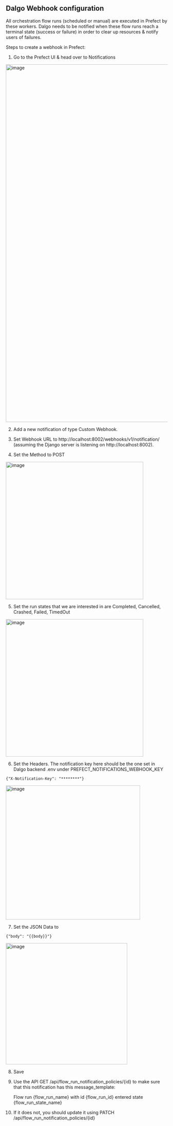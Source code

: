 ## Dalgo Webhook configuration

All orchestration flow runs (scheduled or manual) are executed in Prefect by these workers. Dalgo needs to be notified when these flow runs reach a terminal state (success or failure) in order to clear up resources & notify users of failures.

Steps to create a webhook in Prefect:

1. Go to the Prefect UI & head over to Notifications

<img width="1114" alt="image" src="https://github.com/DalgoT4D/dalgot4d.github.io/assets/2160416/84a288c4-cbf3-4c28-ba66-010cc09b1caf">

2. Add a new notification of type Custom Webhook.

3. Set Webhook URL to http://localhost:8002/webhooks/v1/notification/ (assuming the Django server is listening on http://localhost:8002).

4. Set the Method to POST

<img width="428" alt="image" src="https://github.com/DalgoT4D/dalgot4d.github.io/assets/2160416/37efc461-2767-4b08-bd71-a7651a3c6037">

5. Set the run states that we are interested in are Completed, Cancelled, Crashed, Failed, TimedOut

<img width="428" alt="image" src="https://github.com/DalgoT4D/dalgot4d.github.io/assets/2160416/318653b6-f0b1-4eec-baae-09ee729dc3d0">

6. Set the Headers. The notification key here should be the one set in Dalgo backend .env under PREFECT_NOTIFICATIONS_WEBHOOK_KEY

  `{"X-Notification-Key": "********"}`

<img width="418" alt="image" src="https://github.com/DalgoT4D/dalgot4d.github.io/assets/2160416/0a05bda6-e134-4b59-b68f-d43452e607b9">

7. Set the JSON Data to

  `{"body": "{{body}}"}`

<img width="378" alt="image" src="https://github.com/DalgoT4D/dalgot4d.github.io/assets/2160416/957571d3-f899-4bf4-a8bf-93b3c7d00953">

8. Save

9. Use the API GET /api/flow_run_notification_policies/{id} to make sure that this notification has this message_template:

    Flow run {flow_run_name} with id {flow_run_id} entered state {flow_run_state_name}

10. If it does not, you should update it using PATCH /api/flow_run_notification_policies/{id}

